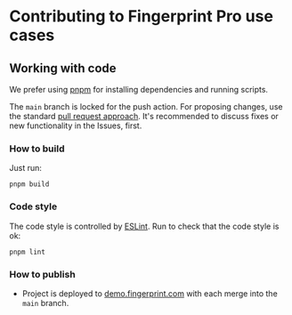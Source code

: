 # Contributing to Fingerprint Pro use cases

## Working with code

We prefer using [pnpm](https://pnpm.io/) for installing dependencies and running scripts.

The `main` branch is locked for the push action. For proposing changes, use the standard [pull request approach](https://docs.github.com/en/pull-requests/collaborating-with-pull-requests/proposing-changes-to-your-work-with-pull-requests/creating-a-pull-request). It's recommended to discuss fixes or new functionality in the Issues, first.

### How to build

Just run:

```shell
pnpm build
```

### Code style

The code style is controlled by [ESLint](https://eslint.org/). Run to check that the code style is ok:

```shell
pnpm lint
```

### How to publish

- Project is deployed to [demo.fingerprint.com](https://demo.fingerprint.com) with each merge into the `main` branch.
